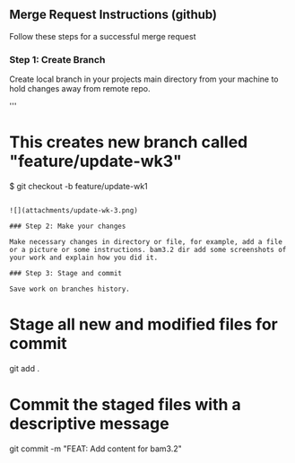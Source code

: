 ## Merge Request Instructions (github)

 Follow these steps for a successful merge request

 ### Step 1: Create Branch

 Create local branch in your projects main directory from your machine to hold changes away from remote repo.

 '''
 # This creates new branch called "feature/update-wk3"
 $ git checkout -b feature/update-wk1
```

![](attachments/update-wk-3.png)

### Step 2: Make your changes

Make necessary changes in directory or file, for example, add a file or a picture or some instructions. bam3.2 dir add some screenshots of your work and explain how you did it.

### Step 3: Stage and commit

Save work on branches history.

```
# Stage all new and modified files for commit
git add .

# Commit the staged files with a descriptive message
git commit -m "FEAT: Add content for bam3.2"
```